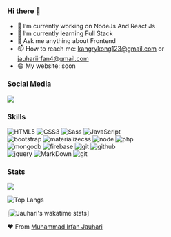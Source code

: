 ### Hi there 👋

- 🔭 I’m currently working on NodeJs And React Js
- 🌱 I’m currently learning Full Stack
- 💬 Ask me anything about Frontend
- 📫 How to reach me: kangrykong123@gmail.com or jauhariirfan4@gmail.com
- 😄 My website: soon

### Social Media

<a href="https://www.instagram.com/ir.fan__j/"><img src="https://img.shields.io/badge/instagram%20@ir.fan__j-F6D55C?style=for-the-badge&logo=instagram&logoColor=white"/></a>

### Skills

![HTML5](https://img.shields.io/badge/html%205-grey?style=for-the-badge&logo=html5&logoColor=white&labelColor=F6D55C)
![CSS3](https://img.shields.io/badge/css%203-grey?style=for-the-badge&logo=css3&logoColor=white&labelColor=F6D55C)
![Sass](https://img.shields.io/badge/sass-grey?style=for-the-badge&logo=sass&logoColor=white&labelColor=F6D55C)
![JavaScript](https://img.shields.io/badge/-JavaScript-grey?style=for-the-badge&logo=javascript&logoColor=white&labelColor=F6D55C)
<br>
![bootstrap](https://img.shields.io/badge/-bootstrap-grey?style=for-the-badge&logo=bootstrap&logoColor=white&labelColor=F6D55C)
![materializecss](https://img.shields.io/badge/Materialize%20css-grey?style=for-the-badge&logo=google&logoColor=white&labelColor=F6D55C)
![node](https://img.shields.io/badge/-node-grey?style=for-the-badge&logo=node.js&logoColor=white&labelColor=F6D55C)
![php](https://img.shields.io/badge/-php-grey?style=for-the-badge&logo=php&logoColor=white&labelColor=F6D55C)
<br>
![mongodb](https://img.shields.io/badge/-mongodb-grey?style=for-the-badge&logo=mongodb&logoColor=white&labelColor=F6D55C)
![firebase](https://img.shields.io/badge/-firebase-grey?style=for-the-badge&logo=firebase&logoColor=white&labelColor=F6D55C)
![git](https://img.shields.io/badge/-git-grey?style=for-the-badge&logo=git&logoColor=white&labelColor=F6D55C)
![github](https://img.shields.io/badge/-github-grey?style=for-the-badge&logo=github&logoColor=white&labelColor=F6D55C)
<br>
![jquery](https://img.shields.io/badge/-jquery-grey?style=for-the-badge&logo=jquery&logoColor=white&labelColor=F6D55C)
![MarkDown](https://img.shields.io/badge/-Markdown-grey?style=for-the-badge&logo=Markdown&logoColor=white&labelColor=F6D55C)
![git](https://img.shields.io/badge/-git-grey?style=for-the-badge&logo=git&logoColor=white&labelColor=F6D55C)

### Stats

<img src="https://github-readme-stats.vercel.app/api?username=jauhari-i&show_icons=true&theme=radical&title_color=F6D55C&text_color=fff&icon_color=F6D55C">

![Top Langs](https://github-readme-stats.vercel.app/api/top-langs/?username=jauhari-i&layout=compact&theme=radical&title_color=F6D55C&text_color=fff)

[![Jauhari's wakatime stats](https://github-readme-stats.vercel.app/api/wakatime?username=jauharii&theme=radical&title_color=F6D55C&text_color=fff)]

:heart: From [Muhammad Irfan Jauhari](https://github.com/jauhari-i)
